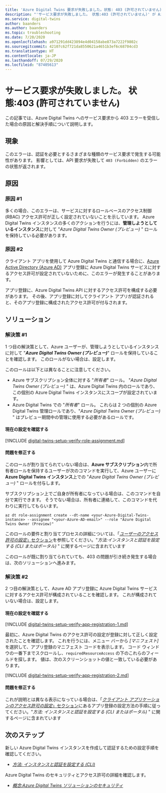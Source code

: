 ```yaml
---
title: 'Azure Digital Twins 要求が失敗しました。状態: 403 (許可されていません)'
description: "'サービス要求が失敗しました。 状態:403 (許可されていません)' が Azure Digital Twins 上で発生する場合の原因と解決策。"
ms.service: digital-twins
author: baanders
ms.author: baanders
ms.topic: troubleshooting
ms.date: 7/20/2020
ms.openlocfilehash: a971291dd423894e4d04158abe873a7222f9802c
ms.sourcegitcommit: 42107c62f721da8550621a4651b3ef6c68704cd3
ms.translationtype: HT
ms.contentlocale: ja-JP
ms.lasthandoff: 07/29/2020
ms.locfileid: "87405613"
---
```

# <a name="service-request-failed-status-403-forbidden"></a>サービス要求が失敗しました。 状態:403 (許可されていません)

この記事では、Azure Digital Twins へのサービス要求から 403 エラーを受信した場合の原因と解決手順について説明します。 

## <a name="symptoms"></a>現象

このエラーは、認証を必要とするさまざまな種類のサービス要求で発生する可能性があります。 影響としては、API 要求が失敗して `403 (Forbidden)` のエラーの状態が返されます。

## <a name="causes"></a>原因

### <a name="cause-1"></a>原因 #1

多くの場合、このエラーは、サービスに対するロールベースのアクセス制御 (RBAC) アクセス許可が正しく設定されていないことを示しています。 Azure Digital Twins インスタンスの多くのアクションを行うには、**管理しようとしているインスタンス**に対して "*Azure Digital Twins Owner (プレビュー)* " ロールを保持している必要があります。 

### <a name="cause-2"></a>原因 #2

クライアント アプリを使用して Azure Digital Twins と通信する場合に、[Azure Active Directory (Azure AD)](../active-directory/fundamentals/active-directory-whatis.md) アプリ登録に Azure Digital Twins サービスに対するアクセス許可が設定されていないために、このエラーが発生することがあります。

アプリ登録に、Azure Digital Twins API に対するアクセス許可を構成する必要があります。 その後、アプリ登録に対してクライアント アプリが認証されると、そのアプリ登録に構成されたアクセス許可が付与されます。

## <a name="solutions"></a>ソリューション

### <a name="solution-1"></a>解決策 #1

1 つ目の解決策として、Azure ユーザーが、管理しようとしているインスタンスに対して "_**Azure Digital Twins Owner (プレビュー)**_" ロールを保持していることを確認します。 このロールがない場合は、設定します。

このロールは以下とは異なることに注意してください。
* Azure サブスクリプション全体に対する "*所有者*" ロール。 "*Azure Digital Twins Owner (プレビュー)* " は、Azure Digital Twins 内のロールであり、この個別の Azure Digital Twins インスタンスにスコープが設定されています。
* Azure Digital Twins での "*所有者*" ロール。 これらは 2 つの個別の Azure Digital Twins 管理ロールであり、"*Azure Digital Twins Owner (プレビュー)* " はプレビュー期間中の管理に使用する必要があるロールです。

#### <a name="check-current-setup"></a>現在の設定を確認する

[!INCLUDE [digital-twins-setup-verify-role-assignment.md](../../includes/digital-twins-setup-verify-role-assignment.md)]

#### <a name="fix-issues"></a>問題を修正する 

このロールが割り当てられていない場合は、**Azure サブスクリプション**内で所有者ロールを保持するユーザーが次のコマンドを実行して、Azure ユーザーに **Azure Digital Twins インスタンス**上での "*Azure Digital Twins Owner (プレビュー)* " ロールを付与します。 

サブスクリプション上でご自身が所有者になっている場合は、このコマンドを自分で実行できます。 そうでない場合は、所有者に連絡して、このコマンドを代わりに実行してもらいます。

```azurecli-interactive
az dt role-assignment create --dt-name <your-Azure-Digital-Twins-instance> --assignee "<your-Azure-AD-email>" --role "Azure Digital Twins Owner (Preview)"
```

このロールの要件と割り当てプロセスの詳細については、「[*ユーザーのアクセス許可の設定*」セクション](how-to-set-up-instance-CLI.md#set-up-user-access-permissions)を参照してください。"*方法:インスタンスと認証を設定する (CLI またはポータル)* " に関するページに含まれています

このロールが既に割り当てられていても、403 の問題が引き続き発生する場合は、次のソリューションへ進みます。

### <a name="solution-2"></a>解決策 #2

2 つ目の解決策として、Azure AD アプリ登録に Azure Digital Twins サービスに対するアクセス許可が構成されていることを確認します。 これが構成されていない場合は、設定します。

#### <a name="check-current-setup"></a>現在の設定を確認する

[!INCLUDE [digital-twins-setup-verify-app-registration-1.md](../../includes/digital-twins-setup-verify-app-registration-1.md)]

最初に、Azure Digital Twins のアクセス許可の設定が登録に対して正しく設定されたことを確認します。 これを行うには、メニュー バーから *[マニフェスト]* を選択して、アプリ登録のマニフェスト コードを表示します。 コード ウィンドウの一番下までスクロールし、`requiredResourceAccess` の下のこれらのフィールドを探します。 値は、次のスクリーンショットの値と一致している必要があります。

[!INCLUDE [digital-twins-setup-verify-app-registration-2.md](../../includes/digital-twins-setup-verify-app-registration-2.md)]

#### <a name="fix-issues"></a>問題を修正する

これが説明とは異なる表示になっている場合は、「[*クライアント アプリケーションのアクセス許可の設定*」セクション](how-to-set-up-instance-cli.md#set-up-access-permissions-for-client-applications)にあるアプリ登録の設定方法の手順に従ってください。"*方法: インスタンスと認証を設定する (CLI またはポータル)* " に関するページに含まれています

## <a name="next-steps"></a>次のステップ

新しい Azure Digital Twins インスタンスを作成して認証するための設定手順を確認してください。
* [*方法: インスタンスと認証を設定する (CLI)* ](how-to-set-up-instance-cli.md)

Azure Digital Twins のセキュリティとアクセス許可の詳細を確認します。
* [*概念:Azure Digital Twins ソリューションのセキュリティ*](concepts-security.md)